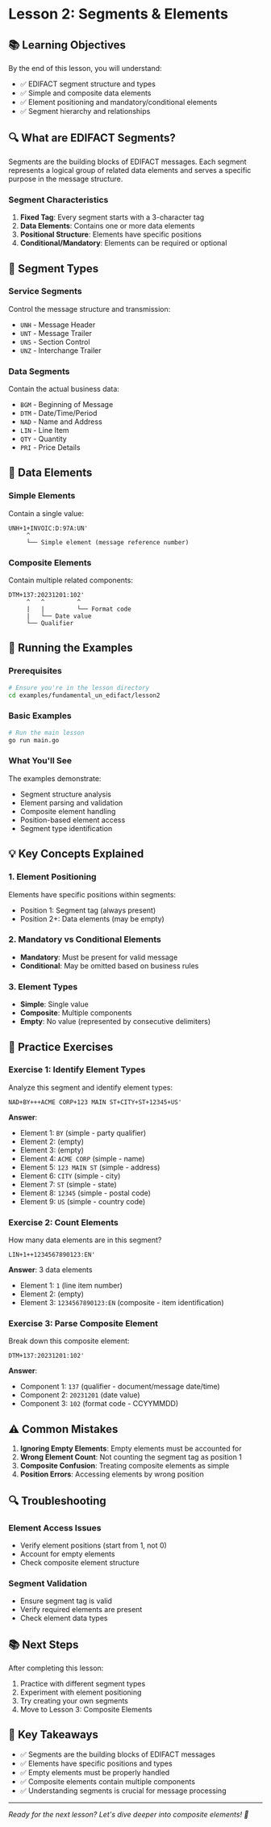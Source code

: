 # Lesson 2: Segments & Elements

## 📚 Learning Objectives

By the end of this lesson, you will understand:
- ✅ EDIFACT segment structure and types
- ✅ Simple and composite data elements
- ✅ Element positioning and mandatory/conditional elements
- ✅ Segment hierarchy and relationships

## 🔍 What are EDIFACT Segments?

Segments are the building blocks of EDIFACT messages. Each segment represents a logical group of related data elements and serves a specific purpose in the message structure.

### Segment Characteristics

1. **Fixed Tag**: Every segment starts with a 3-character tag
2. **Data Elements**: Contains one or more data elements
3. **Positional Structure**: Elements have specific positions
4. **Conditional/Mandatory**: Elements can be required or optional

## 🎯 Segment Types

### Service Segments
Control the message structure and transmission:
- `UNH` - Message Header
- `UNT` - Message Trailer
- `UNS` - Section Control
- `UNZ` - Interchange Trailer

### Data Segments
Contain the actual business data:
- `BGM` - Beginning of Message
- `DTM` - Date/Time/Period
- `NAD` - Name and Address
- `LIN` - Line Item
- `QTY` - Quantity
- `PRI` - Price Details

## 📖 Data Elements

### Simple Elements
Contain a single value:
```
UNH+1+INVOIC:D:97A:UN'
     ^
     └── Simple element (message reference number)
```

### Composite Elements
Contain multiple related components:
```
DTM+137:20231201:102'
     ^   ^         ^
     |   |         └── Format code
     |   └── Date value
     └── Qualifier
```

## 🔧 Running the Examples

### Prerequisites
```bash
# Ensure you're in the lesson directory
cd examples/fundamental_un_edifact/lesson2
```

### Basic Examples
```bash
# Run the main lesson
go run main.go
```

### What You'll See
The examples demonstrate:
- Segment structure analysis
- Element parsing and validation
- Composite element handling
- Position-based element access
- Segment type identification

## 💡 Key Concepts Explained

### 1. Element Positioning
Elements have specific positions within segments:
- Position 1: Segment tag (always present)
- Position 2+: Data elements (may be empty)

### 2. Mandatory vs Conditional Elements
- **Mandatory**: Must be present for valid message
- **Conditional**: May be omitted based on business rules

### 3. Element Types
- **Simple**: Single value
- **Composite**: Multiple components
- **Empty**: No value (represented by consecutive delimiters)

## 🧪 Practice Exercises

### Exercise 1: Identify Element Types
Analyze this segment and identify element types:
```
NAD+BY+++ACME CORP+123 MAIN ST+CITY+ST+12345+US'
```

**Answer**:
- Element 1: `BY` (simple - party qualifier)
- Element 2: (empty)
- Element 3: (empty)
- Element 4: `ACME CORP` (simple - name)
- Element 5: `123 MAIN ST` (simple - address)
- Element 6: `CITY` (simple - city)
- Element 7: `ST` (simple - state)
- Element 8: `12345` (simple - postal code)
- Element 9: `US` (simple - country code)

### Exercise 2: Count Elements
How many data elements are in this segment?
```
LIN+1++1234567890123:EN'
```

**Answer**: 3 data elements
- Element 1: `1` (line item number)
- Element 2: (empty)
- Element 3: `1234567890123:EN` (composite - item identification)

### Exercise 3: Parse Composite Element
Break down this composite element:
```
DTM+137:20231201:102'
```

**Answer**:
- Component 1: `137` (qualifier - document/message date/time)
- Component 2: `20231201` (date value)
- Component 3: `102` (format code - CCYYMMDD)

## ⚠️ Common Mistakes

1. **Ignoring Empty Elements**: Empty elements must be accounted for
2. **Wrong Element Count**: Not counting the segment tag as position 1
3. **Composite Confusion**: Treating composite elements as simple
4. **Position Errors**: Accessing elements by wrong position

## 🔍 Troubleshooting

### Element Access Issues
- Verify element positions (start from 1, not 0)
- Account for empty elements
- Check composite element structure

### Segment Validation
- Ensure segment tag is valid
- Verify required elements are present
- Check element data types

## 📚 Next Steps

After completing this lesson:
1. Practice with different segment types
2. Experiment with element positioning
3. Try creating your own segments
4. Move to Lesson 3: Composite Elements

## 🎯 Key Takeaways

- ✅ Segments are the building blocks of EDIFACT messages
- ✅ Elements have specific positions and types
- ✅ Empty elements must be properly handled
- ✅ Composite elements contain multiple components
- ✅ Understanding segments is crucial for message processing

---

*Ready for the next lesson? Let's dive deeper into composite elements! 🚀* 